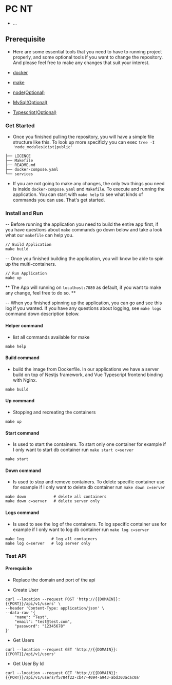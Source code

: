# PC NT

- ...

## Prerequisite

- Here are some essential tools that you need to have to running project properly, and some optional tools if you want to change the repository.
And please feel free to make any changes that suit your interest.

- [docker](https://www.docker.com/)
- [make](https://www.gnu.org/software/make/)
- [node(Optional)](https://nodejs.org/en/)
- [MySql(Optional)](https://www.mysql.com/)
- [Typescript(Optional)](https://www.typescriptlang.org/)


### Get Started

- Once you finished pulling the repository, you will have a simple file structure like this. To look up more specificly you can exec `tree -I 'node_modules|dist|public'`

```text
├── LICENCE
├── Makefile
├── README.md
├── docker-compose.yaml
└── services
```

- If you are not going to make any changes, the only two things you need is inside `docker-compose.yaml` and `Makefile`. To execute and running the application.
You can start with `make help` to see what kinds of commands you can use. That's get started.

### Install and Run

-- Before running the application you need to build the entire app first, if you have questions about `make` commands go down below and take a look what our `makefile` can help you.

```shell
// Build Application
make build
```

-- Once you finished building the application, you will know be able to spin up the multi-containers. 

```shell
// Run Application
make up
```

** The App will running on `localhost:7080` as default, if you want to make any change, feel free to do so. **


-- When you finished spinning up the application, you can go and see this log if you wanted. If you have any
questions about logging, see `make logs` command down description below.

#### Helper command

- list all commands available for make

```shell
make help
```

#### Build command

- build the image from Dockerfile. In our applications we have a server build on top of Nestjs framework, and Vue Typescript frontend binding with Nginx.

```shell
make build
```

#### Up command

- Stopping and recreating the containers

```shell
make up
```

#### Start command

- Is used to start the containers. To start only one container for example if I only want to start db container run `make start c=server`

```shell
make start
```

#### Down command

- Is used to stop and remove containers. To delete specific container use for example if I only want to delete db container run `make down c=server`

```shell
make down            # delete all containers
make down c=server   # delete server only
```

#### Logs command

- Is used to see the log of the containers. To log specific container use for example if I only want to log db container run `make log c=server`

```shell
make log            # log all containers
make log c=server   # log server only
```

### Test API

#### Prerequisite

- Replace the domain and port of the api 

- Create User

```
curl --location --request POST 'http://{{DOMAIN}}:{{PORT}}/api/v1/users' \
--header 'Content-Type: application/json' \
--data-raw '{
    "name": "Test",
    "email": "test@test.com",
    "password": "12345678"
}'
```

- Get Users

```
curl --location --request GET 'http://{{DOMAIN}}:{{PORT}}/api/v1/users'
```

- Get User By Id

```
curl --location --request GET 'http://{{DOMAIN}}:{{PORT}}/api/v1/users/f5784f22-cb47-4094-a943-abd303acac0a'
```